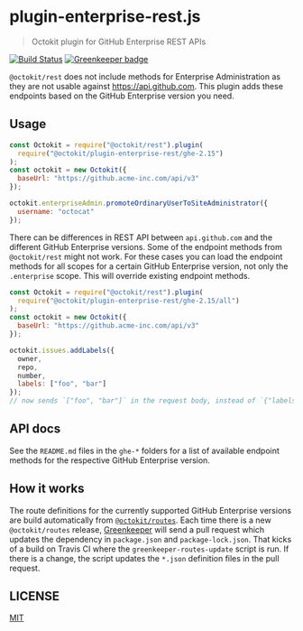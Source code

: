 # plugin-enterprise-rest.js

> Octokit plugin for GitHub Enterprise REST APIs

[![Build Status](https://travis-ci.com/octokit/plugin-enterprise-rest.js.svg?branch=master)](https://travis-ci.com/octokit/plugin-enterprise-rest.js)
[![Greenkeeper badge](https://badges.greenkeeper.io/octokit/plugin-enterprise-rest.js.svg)](https://greenkeeper.io/)

`@octokit/rest` does not include methods for Enterprise Administration as they are not usable against https://api.github.com. This plugin adds these endpoints based on the GitHub Enterprise version you need.

## Usage

```js
const Octokit = require("@octokit/rest").plugin(
  require("@octokit/plugin-enterprise-rest/ghe-2.15")
);
const octokit = new Octokit({
  baseUrl: "https://github.acme-inc.com/api/v3"
});

octokit.enterpriseAdmin.promoteOrdinaryUserToSiteAdministrator({
  username: "octocat"
});
```

There can be differences in REST API between `api.github.com` and the different GitHub Enterprise versions. Some of the endpoint methods from `@octokit/rest` might not work. For these cases you can load the endpoint methods for all scopes for a certain GitHub Enterprise version, not only the `.enterprise` scope. This will override existing endpoint methods.

```js
const Octokit = require("@octokit/rest").plugin(
  require("@octokit/plugin-enterprise-rest/ghe-2.15/all")
);
const octokit = new Octokit({
  baseUrl: "https://github.acme-inc.com/api/v3"
});

octokit.issues.addLabels({
  owner,
  repo,
  number,
  labels: ["foo", "bar"]
});
// now sends `["foo", "bar"]` in the request body, instead of `{"labels": ["foo", "bar"]}`
```

## API docs

See the `README.md` files in the `ghe-*` folders for a list of available endpoint methods for the respective GitHub Enterprise version.

## How it works

The route definitions for the currently supported GitHub Enterprise versions are build automatically from [`@octokit/routes`](https://github.com/octokit/routes). Each time there is a new `@octokit/routes` release, [Greenkeeper](https://greenkeeper.io/) will send a pull request which updates the dependency in `package.json` and `package-lock.json`. That kicks of a build on Travis CI where the `greenkeeper-routes-update` script is run. If there is a change, the script updates the `*.json` definition files in the pull request.

## LICENSE

[MIT](LICENSE)
